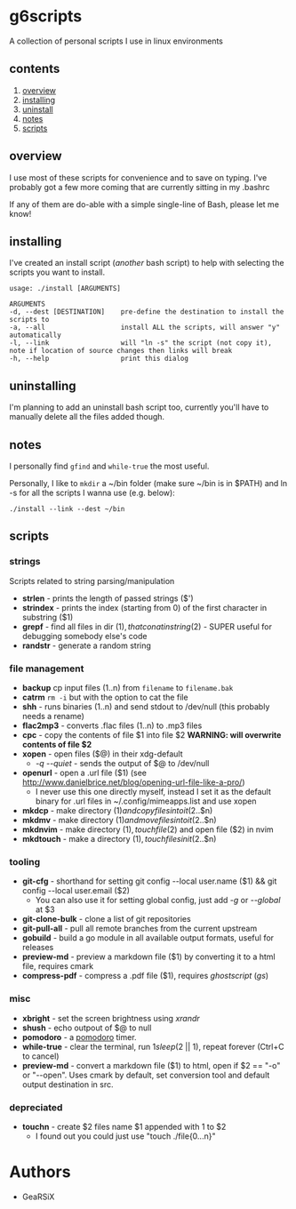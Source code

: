 # g6scripts
A collection of personal scripts I use in linux environments

## contents
1. [overview](#overview)
2. [installing](#installing)
3. [uninstall](#uninstall)
4. [notes](#notes)
5. [scripts](#scripts)

## overview
I use most of these scripts for convenience and to save on typing. I've probably got a few more coming that are currently sitting in my .bashrc

If any of them are do-able with a simple single-line of Bash, please let me know!

## installing
I've created an install script (_another_ bash script) to help with selecting the scripts you want to install.

	usage: ./install [ARGUMENTS]

	ARGUMENTS
	-d, --dest [DESTINATION]    pre-define the destination to install the scripts to
	-a, --all                   install ALL the scripts, will answer "y" automatically
	-l, --link                  will "ln -s" the script (not copy it), note if location of source changes then links will break
	-h, --help                  print this dialog

## uninstalling
I'm planning to add an uninstall bash script too, currently you'll have to manually delete all the files added though.

## notes
I personally find `gfind` and `while-true` the most useful.

Personally, I like to `mkdir` a ~/bin folder (make sure ~/bin is in $PATH) and ln -s for all the scripts I wanna use (e.g. below):

	./install --link --dest ~/bin

## scripts
### strings
Scripts related to string parsing/manipulation

- **strlen** - prints the length of passed strings ($')
- **strindex** - prints the index (starting from 0) of the first character in substring ($1)
- **grepf** - find all files in dir ($1), that conatin string ($2) - SUPER useful for debugging somebody else's code
- **randstr** - generate a random string

### file management

- **backup** cp input files ($1..$n) from `filename` to `filename.bak`
- **catrm** `rm -i` but with the option to cat the file
- **shh** - runs binaries ($1..$n) and send stdout to /dev/null (this probably needs a rename)
- **flac2mp3** - converts .flac files ($1..$n) to .mp3 files
- **cpc** - copy the contents of file $1 into file $2 **WARNING: will overwrite contents of file $2**
- **xopen** - open files ($@) in their xdg-default
  - _-q_ _--quiet_ - sends the output of $@ to /dev/null
- **openurl** - open a .url file ($1) (see http://www.danielbrice.net/blog/opening-url-file-like-a-pro/)
  - I never use this one directly myself, instead I set it as the default binary for .url files in ~/.config/mimeapps.list and use xopen
- **mkdcp** - make directory ($1) and copy files into it ($2..$n)
- **mkdmv** - make directory ($1) and move files into it ($2..$n)
- **mkdnvim** - make directory ($1), touch file ($2) and open file ($2) in nvim
- **mkdtouch** - make a directory ($1), touch files in it ($2..$n)

### tooling

- **git-cfg** - shorthand for setting git config --local user.name ($1) && git config --local user.email ($2)
  - You can also use it for setting global config, just add _-g_ or _--global_ at $3
- **git-clone-bulk** - clone a list of git repositories
- **git-pull-all** - pull all remote branches from the current upstream
- **gobuild** - build a go module in all available output formats, useful for releases
- **preview-md** - preview a markdown file ($1) by converting it to a html file, requires cmark
- **compress-pdf** - compress a .pdf file ($1), requires _ghostscript_ (_gs_)

### misc

- **xbright** - set the screen brightness using _xrandr_
- **shush** - echo outpout of $@ to null
- **pomodoro** - a [pomodoro](https://en.wikipedia.org/wiki/Pomodoro_Technique) timer.
- **while-true** - clear the terminal, run $1 sleep ($2 || 1), repeat forever (Ctrl+C to cancel)
- **preview-md** - convert a markdown file ($1) to html, open if $2 == "-o" or "--open". Uses cmark by default, set conversion tool and default output destination in src.

### depreciated

- **touchn** - create $2 files name $1 appended with 1 to $2
  - I found out you could just use "touch ./file{0...n}"

# Authors

- GeaRSiX

